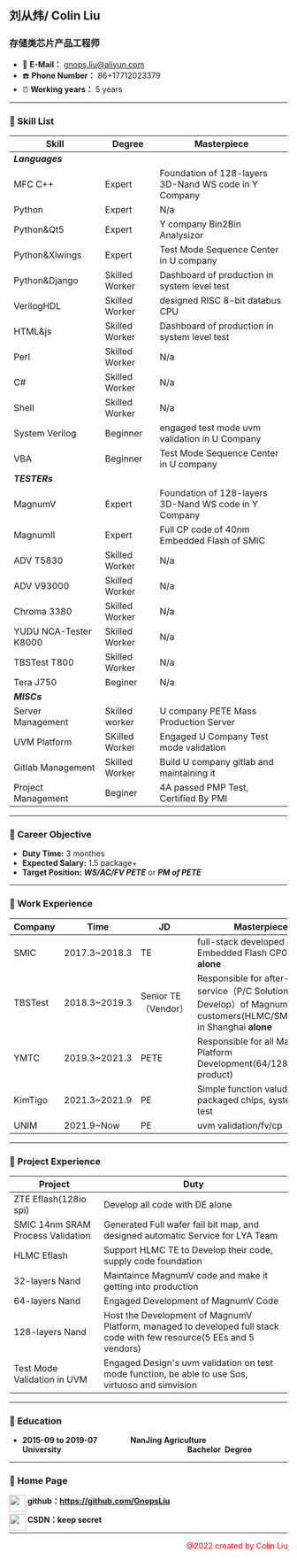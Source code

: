 ## 刘从炜/ Colin Liu

### 存储类芯片产品工程师

+ :e-mail: **E-Mail：** <font color="#4ea1db">gnops.liu@aliyun.com</font>
+ :phone: **Phone Number：** 86+17712023379
+ :alarm_clock: **Working years：** 5 years

---

### :file_folder: Skill List

|Skill|Degree|Masterpiece|
|-|-|-|
|***Languages***||
|MFC C++|Expert|Foundation of 128-layers 3D-Nand WS code in Y Company|
|Python|Expert|N/a|
|Python&Qt5|Expert|Y company Bin2Bin Analysizor|
|Python&Xlwings|Expert|Test Mode Sequence Center in U company|
|Python&Django|Skilled Worker|Dashboard of production in system level test|
|VerilogHDL|Skilled Worker|designed RISC 8-bit databus CPU|
|HTML&js|Skilled Worker|Dashboard of production in system level test|
|Perl|Skilled Worker|N/a|
|C#|Skilled Worker|N/a|
|Shell|Skilled Worker|N/a|
|System Verilog|Beginner|engaged test mode uvm validation in U Company|
|VBA|Beginner|Test Mode Sequence Center in U company|
|***TESTERs***||
|MagnumV|Expert|Foundation of 128-layers 3D-Nand WS code in Y Company|
|MagnumII|Expert|Full CP code of 40nm Embedded Flash of SMIC|
|ADV T5830|Skilled Worker|N/a|
|ADV V93000|Skilled Worker|N/a|
|Chroma 3380|Skilled Worker|N/a|
|YUDU NCA-Tester K8000|Skilled Worker|N/a|
|TBSTest T800|Skilled Worker|N/a|
|Tera J750|Beginer|N/a|
|***MISCs***||
|Server Management|Skilled worker|U company PETE Mass Production Server|
|UVM Platform|SKilled Worker|Engaged U Company Test mode validation|
|Gitlab Management|Skilled Worker| Build U company gitlab and maintaining it|
|Project Management|Beginer|4A passed PMP Test, Certified By PMI|

---

### :file_folder: Career Objective

+ **Duty Time:** 3 monthes
+ **Expected Salary:**  1.5 package+ 
+ **Target Position:**  ***WS/AC/FV PETE*** or ***PM of PETE***

---

### :file_folder: Work Experience

|Company|Time|JD|Masterpiece|
|--|--|--|--|
|SMIC|2017.3~2018.3|TE|full-stack developed 40nm Embedded Flash CP0~2 **alone**|
|TBSTest|2018.3~2019.3|Senior TE（Vendor）|Responsible for after-sales service（P/C Solution, Code Develop）of MagnumII for all customers(HLMC/SMIC/SINO) in Shanghai **alone**|
|YMTC|2019.3~2021.3|PETE|Responsible for all Magnum Platform Development(64/128-layers product) |
|KimTigo|2021.3~2021.9|PE|Simple function valudation of packaged chips, system level test|
|UNIM|2021.9~Now|PE|uvm validation/fv/cp|

----

### :file_folder: Project Experience

|Project|Duty|
|--|--|
|ZTE Eflash(128io spi)|Develop all code with DE alone|
|SMIC 14nm SRAM Process Validation|Generated Full wafer fail bit map, and designed automatic Service for LYA Team|
|HLMC Eflash|Support HLMC TE to Develop their code, supply code foundation|
|32-layers Nand|Maintaince MagnumV code and make it getting into production|
|64-layers Nand|Engaged Development of MagnumV Code|
|128-layers Nand|Host the Development of MagnumV Platform, managed to developed full stack code with few resource(5 EEs and 5 vendors)|
|Test Mode Validation in UVM|Engaged Design's uvm validation on test mode function, be able to use Sos, virtuoso and simvision|


----

### :file_folder: Education


+ **<span align=left>2015-09 to 2019-07</span>**&emsp;&emsp;&emsp;&emsp; **NanJing Agriculture University**&emsp;&emsp;&emsp;&emsp;&emsp;&emsp;&emsp;&emsp; &emsp;&emsp;&emsp;&emsp;&emsp;&emsp;&emsp;&emsp;**Bachelor&ensp;Degree**                       

----

### :file_folder: Home Page

<img src="https://img-blog.csdnimg.cn/4e998997c23846f997560287de604f67.png" width="30" align='left'/>**github：https://github.com/GnopsLiu**

<img src="https://img-blog.csdnimg.cn/b4bf8c3191e04da3b0b0868070b0cff6.png" width=30 align="left"/>**CSDN：keep secret**


----

<p align=right style="color: red">@2022 created by Colin Liu</p>
